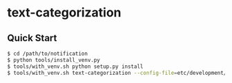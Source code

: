 # text-categorization


## Quick Start
```sh
$ cd /path/to/notification
$ python tools/install_venv.py
$ tools/with_venv.sh python setup.py install
$ tools/with_venv.sh text-categorization --config-file=etc/development/categorization.conf
````
